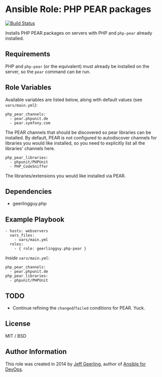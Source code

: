# Ansible Role: PHP PEAR packages

[![Build Status](https://travis-ci.org/geerlingguy/ansible-role-php-pear.svg?branch=master)](https://travis-ci.org/geerlingguy/ansible-role-php-pear)

Installs PHP PEAR packages on servers with PHP and `php-pear` already installed.

## Requirements

PHP and `php-pear` (or the equivalent) must already be installed on the server, so the `pear` command can be run.

## Role Variables

Available variables are listed below, along with default values (see `vars/main.yml`):

    php_pear_channels:
      - pear.phpunit.de
      - pear.symfony.com

The PEAR channels that should be discovered so pear libraries can be installed. By default, PEAR is not configured to autodiscover channels for libraries you would like installed, so you need to explicitly list all the libraries' channels here.

    php_pear_libraries:
      - phpunit/PHPUnit
      - PHP_CodeSniffer

The libraries/extensions you would like installed via PEAR.

## Dependencies

  - geerlingguy.php

## Example Playbook

    - hosts: webservers
      vars_files:
        - vars/main.yml
      roles:
        - { role: geerlingguy.php-pear }

*Inside `vars/main.yml`*:

    php_pear_channels:
      - pear.phpunit.de
    php_pear_libraries:
      - phpunit/PHPUnit

## TODO

  - Continue refining the `changed`/`failed` conditions for PEAR. Yuck.

## License

MIT / BSD

## Author Information

This role was created in 2014 by [Jeff Geerling](http://jeffgeerling.com/), author of [Ansible for DevOps](http://ansiblefordevops.com/).
